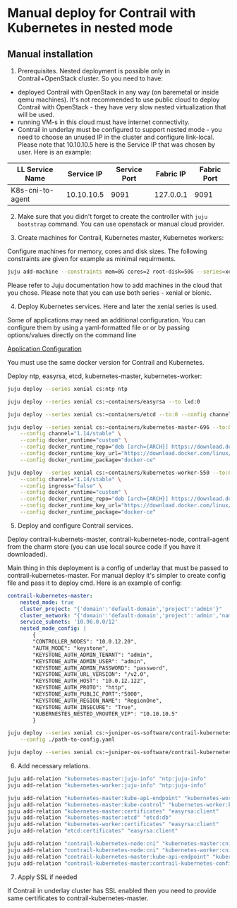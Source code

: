 Manual deploy for Contrail with Kubernetes in nested mode
=========================================================

Manual installation
-------------------

1. Prerequisites. Nested deployment is possible only in Contrail+OpenStack cluster. So you need to have:

- deployed Contrail with OpenStack in any way (on baremetal or inside qemu machines). It's not recommended to use public cloud to deploy Contrail with OpenStack - they have very slow nested virtualization that will be used.
- running VM-s in this cloud must have internet connectivity.
- Contrail in underlay must be configured to support nested mode - you need to choose an unused IP in the cluster and configure link-local. Please note that 10.10.10.5 here is the Service IP that was chosen by user. Here is an example:

| LL Service Name | Service IP | Service Port | Fabric IP | Fabric Port |
|--|--|--|--|--|
| K8s-cni-to-agent | 10.10.10.5 | 9091 | 127.0.0.1 | 9091 |

2. Make sure that you didn't forget to create the controller with `juju bootstrap` command. You can use openstack or manual cloud provider.

3. Create machines for Contrail, Kubernetes master, Kubernetes workers:

Configure machines for memory, cores and disk sizes. The following constraints are given for example as minimal requirments.

```bash
juju add-machine --constraints mem=8G cores=2 root-disk=50G --series=xenial # for all-in-one machine
```

Please refer to Juju documentation how to add machines in the cloud that you chose.
Please note that you can use both series - xenial or bionic.

4. Deploy Kubernetes services. Here and later the xenial series is used.

Some of applications may need an additional configuration. You can configure them by using a yaml-formatted file or or by passing options/values directly on the command line

[Application Configuration](https://docs.jujucharms.com/2.4/en/charms-config)

You must use the same docker version for Contrail and Kubernetes.

Deploy ntp, easyrsa, etcd, kubernetes-master, kubernetes-worker:

```bash
juju deploy --series xenial cs:ntp ntp

juju deploy --series xenial cs:~containers/easyrsa --to lxd:0

juju deploy --series xenial cs:~containers/etcd --to:0 --config channel="3.2/stable"

juju deploy --series xenial cs:~containers/kubernetes-master-696 --to:0 \
    --config channel="1.14/stable" \
    --config docker_runtime="custom" \
    --config docker_runtime_repo="deb [arch={ARCH}] https://download.docker.com/linux/ubuntu {CODE} stable" \
    --config docker_runtime_key_url="https://download.docker.com/linux/ubuntu/gpg" \
    --config docker_runtime_package="docker-ce"

juju deploy --series xenial cs:~containers/kubernetes-worker-550 --to:0 \
    --config channel="1.14/stable" \
    --config ingress="false" \
    --config docker_runtime="custom" \
    --config docker_runtime_repo="deb [arch={ARCH}] https://download.docker.com/linux/ubuntu {CODE} stable" \
    --config docker_runtime_key_url="https://download.docker.com/linux/ubuntu/gpg" \
    --config docker_runtime_package="docker-ce"
```

5. Deploy and configure Contrail services.

Deploy contrail-kubernets-master, contrail-kubernetes-node, contrail-agent from the charm store (you can use local source code if you have it downloaded).

Main thing in this deployment is a config of underlay that must be passed to contrail-kubernetes-master. For manual deploy it's simpler to create config file and pass it to deploy cmd. Here is an example of config:

```yaml
contrail-kubernetes-master:
    nested_mode: true
    cluster_project: "{'domain':'default-domain','project':'admin'}"
    cluster_network: "{'domain':'default-domain','project':'admin','name':'juju-net'}"
    service_subnets: '10.96.0.0/12'
    nested_mode_config: |
        {
        "CONTROLLER_NODES": "10.0.12.20",
        "AUTH_MODE": "keystone",
        "KEYSTONE_AUTH_ADMIN_TENANT": "admin",
        "KEYSTONE_AUTH_ADMIN_USER": "admin",
        "KEYSTONE_AUTH_ADMIN_PASSWORD": "password",
        "KEYSTONE_AUTH_URL_VERSION": "/v2.0",
        "KEYSTONE_AUTH_HOST": "10.0.12.122",
        "KEYSTONE_AUTH_PROTO": "http",
        "KEYSTONE_AUTH_PUBLIC_PORT":"5000",
        "KEYSTONE_AUTH_REGION_NAME": "RegionOne",
        "KEYSTONE_AUTH_INSECURE": "True",
        "KUBERNESTES_NESTED_VROUTER_VIP": "10.10.10.5"
        }
```

```bash
juju deploy --series xenial cs:~juniper-os-software/contrail-kubernetes-master \
    --config ./path-to-config.yaml

juju deploy --series xenial cs:~juniper-os-software/contrail-kubernetes-node
```

6. Add necessary relations.

```bash
juju add-relation "kubernetes-master:juju-info" "ntp:juju-info"
juju add-relation "kubernetes-worker:juju-info" "ntp:juju-info"

juju add-relation "kubernetes-master:kube-api-endpoint" "kubernetes-worker:kube-api-endpoint"
juju add-relation "kubernetes-master:kube-control" "kubernetes-worker:kube-control"
juju add-relation "kubernetes-master:certificates" "easyrsa:client"
juju add-relation "kubernetes-master:etcd" "etcd:db"
juju add-relation "kubernetes-worker:certificates" "easyrsa:client"
juju add-relation "etcd:certificates" "easyrsa:client"

juju add-relation "contrail-kubernetes-node:cni" "kubernetes-master:cni"
juju add-relation "contrail-kubernetes-node:cni" "kubernetes-worker:cni"
juju add-relation "contrail-kubernetes-master:kube-api-endpoint" "kubernetes-master:kube-api-endpoint"
juju add-relation "contrail-kubernetes-master:contrail-kubernetes-config" "contrail-kubernetes-node:contrail-kubernetes-config"
```

7. Apply SSL if needed

If Contrail in underlay cluster has SSL enabled then you need to provide same certificates to contrail-kubernetes-master.
